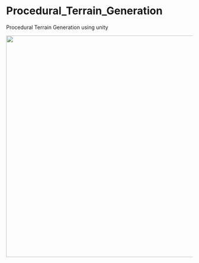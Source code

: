 # Procedural_Terrain_Generation
Procedural Terrain Generation using unity

<img src="https://i.ibb.co/c2ZjQnf/Untitled.png" height="600">
